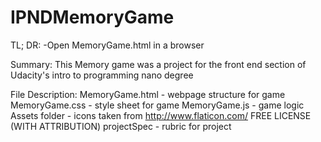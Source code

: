 # IPNDMemoryGame

TL; DR:
-Open MemoryGame.html in a browser

Summary:
This Memory game was a project for the front end section of Udacity's intro to programming nano degree

File Description:
MemoryGame.html - webpage structure for game
MemoryGame.css - style sheet for game
MemoryGame.js - game logic
Assets folder - icons taken from http://www.flaticon.com/ FREE LICENSE (WITH ATTRIBUTION)
projectSpec - rubric for project
